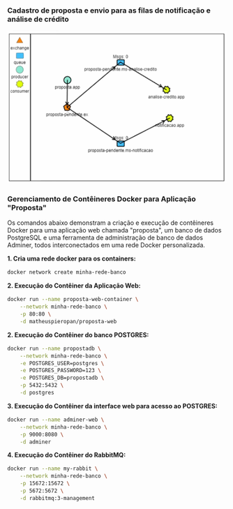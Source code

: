 ### Cadastro de proposta e envio para as filas de notificação e análise de crédito

![Modelo de negócio](misc/modelo-de-negocio.png)

### Gerenciamento de Contêineres Docker para Aplicação "Proposta"

Os comandos abaixo demonstram a criação e execução de contêineres Docker para uma aplicação web chamada "proposta", um banco de dados PostgreSQL e uma ferramenta de administração de banco de dados Adminer, todos interconectados em uma rede Docker personalizada.

**1. Cria uma rede docker para os containers:**

```bash    
docker network create minha-rede-banco
```

**2. Execução do Contêiner da Aplicação Web:**

```bash
docker run --name proposta-web-container \
    --network minha-rede-banco \
    -p 80:80 \
    -d matheuspieropan/proposta-web
```

**2. Execução do Contêiner do banco POSTGRES:**

```bash
docker run --name propostadb \
    --network minha-rede-banco \
    -e POSTGRES_USER=postgres \
    -e POSTGRES_PASSWORD=123 \
    -e POSTGRES_DB=propostadb \
    -p 5432:5432 \
    -d postgres
```

**3. Execução do Contêiner da interface web para acesso ao POSTGRES:**

```bash
docker run --name adminer-web \
    --network minha-rede-banco \
    -p 9000:8080 \
    -d adminer
```

**4. Execução do Contêiner do RabbitMQ:**

```bash
docker run --name my-rabbit \
    --network minha-rede-banco \
    -p 15672:15672 \
    -p 5672:5672 \
    -d rabbitmq:3-management
```